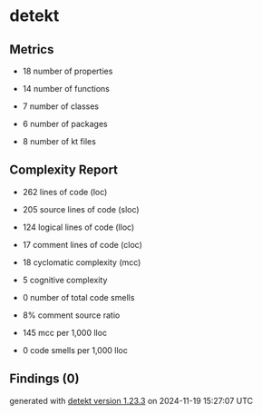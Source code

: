 # detekt

## Metrics

* 18 number of properties

* 14 number of functions

* 7 number of classes

* 6 number of packages

* 8 number of kt files

## Complexity Report

* 262 lines of code (loc)

* 205 source lines of code (sloc)

* 124 logical lines of code (lloc)

* 17 comment lines of code (cloc)

* 18 cyclomatic complexity (mcc)

* 5 cognitive complexity

* 0 number of total code smells

* 8% comment source ratio

* 145 mcc per 1,000 lloc

* 0 code smells per 1,000 lloc

## Findings (0)

generated with [detekt version 1.23.3](https://detekt.dev/) on 2024-11-19 15:27:07 UTC
